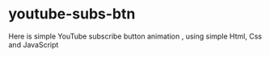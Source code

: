 # youtube-subs-btn
Here is simple YouTube subscribe button animation , using simple Html, Css and JavaScript
